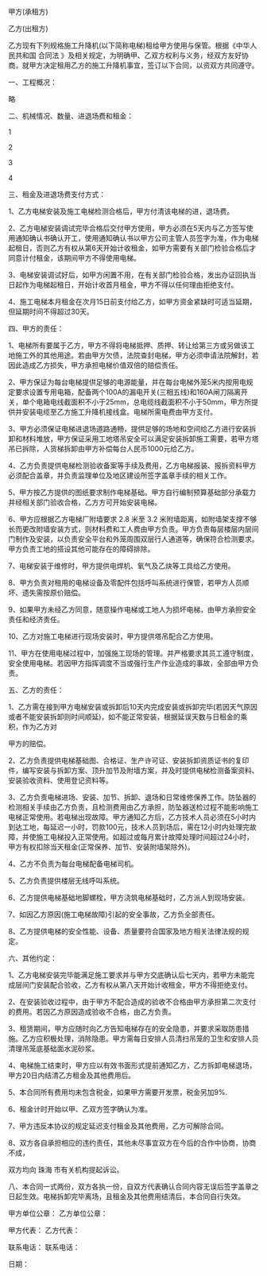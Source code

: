 
 


甲方(承租方)


乙方(出租方)


乙方现有下列规格施工升降机(以下简称电梯)租给甲方使用与保管。根据《中华人民共和国
合同法
》及相关规定，为明确甲、乙双方权利与义务，经双方友好协商，就甲方决定租用乙方的施工升降机事宜，签订以下合同，以资双方共同遵守。


一、工程概况：


略


二、机械情况、数量、进退场费和租金：


1


2


3


4


三、租金及进退场费支付方式：


1、乙方电梯安装及施工电梯检测合格后，甲方付清该电梯的进，退场费。


2、乙方电梯安装调试完毕合格后交付甲方使用，甲方必须在5天内与乙方签写使用通知确认书确认开工，使用通知确认书以甲方公司主管人员签字为准，作为电梯起租日，否则乙方有权从第6天开始计收租金，如甲方需要有关部门检验合格后才同意计付租金，该期间甲方不得使用电梯。


3、电梯安装调试好后，如甲方闲置不用，在有关部门检验合格，发出办证回执当日起作为电梯起租日，开始计收首月租金，甲方不得以任何理由拒绝支付。


4、施工电梯本月租金在次月15日前支付给乙方，如甲方资金紧缺时可适当延期，但延期时间不得超过30天。


四、甲方的责任：


1、电梯所有要属于乙方，甲方不得将电梯抵押、质押、转让给第三方或另做该工地施工外的其他用途。若由甲方欠债，法院查封电梯，甲方必须申请法院解封，若因此造成乙方损失，甲方承担电梯价值双倍的赔偿责任。


2、甲方保证为每台电梯提供足够的电源能量，并在每台电梯外笼5米内按用电规定要求设置专用电箱，配备两个100A的漏电开关(三相五线)和160A闸刀隔离开关，单个电箱电线截面积不小于25mm，总电缆线截面积不小于50mm，甲方所提供并安装电缆至乙方施工升降机接线盒。电梯所需电费由甲方支付。


3、甲方必须保证电梯进退场道路通畅，提供足够的场地和空间给乙方进行安装拆卸和材料堆放，甲方保证采用工地塔吊安全可以满足安装拆卸施工需要，若甲方塔吊已拆除，人货梯拆卸由甲方补偿每台人民币1000元给乙方。


4、乙方负责提供电梯检测验收备案等手续及费用，乙方电梯报装、报拆资料甲方必须配合盖章，并负责监理单位及地区建设所签字盖章手续的相关工作。


5、甲方按乙方提供的图纸要求制作电梯基础。甲方自行编制预算基础部分承载力并经相关部门验收合格，乙方方可开始安装电梯。


6、甲方应根据乙方电梯厂附墙要求 2.8 米至 3.2 米附墙距离，如附墙架支撑不够长而更改附墙安装方式，则材料费和工人费由甲方负责。甲方负责每层楼层内层间门制作及安装，以负责安全平台和外笼周围双层行人通道等，确保符合检测要求。甲方负责工地的搭设其他可能存在的障碍排除。


7、电梯安装于维修时，甲方提供电焊机、氧气及乙炔等工具给乙方使用。


8、甲方负责对租用的电梯设备及零配件包括呼叫系统进行保管，若甲方人员顺坏、遗失需按原价赔偿。


9、如果甲方未经乙方同意，随意操作电梯或工地人为损坏电梯，由甲方承担安全责任和经济责任。


10、乙方对施工电梯进行现场安装时，甲方提供塔吊配合乙方使用。


11、甲方在使用电梯过程中，加强施工现场的管理。并严格要求其员工遵守制度，安全使用电梯。若因甲方指挥调度不当或强行生产作业造成的事故，全部由甲方负责。


五、乙方的责任：


1、乙方需在接到甲方电梯安装或拆卸后10天内完成安装或拆卸完毕(若因天气原因或者不能安装拆卸则时间顺延)，如不能正常安装，根据延误天数与日租金的乘积，作为乙方对


甲方的赔偿。


2、乙方负责提供电梯基础图、合格证、生产许可证、安装拆卸资质证书的复印件，编写安装与拆卸方案、顶升加节及附墙方案，并及时提供电梯检测备案资料、安装验收资料、使用登记资料等。


3、乙方负责电梯进场、安装、加节、拆卸、退场和日常维修保养工作。防坠器的检测相关手续由乙方负责，且检测费用由乙方承担，防坠器送检过程不能影响施工电梯正常使用。若电梯出现故障。甲方通知乙方后，乙方技术人员必须在5小时内到达工地，每延迟一小时，罚款100元，技术人员到场后，需在12小时内处理完故障，并使施工电梯投入正常使用。如超过或每月累计故障处理时间超过24小时，甲方有权扣除当天租金(正常保养、加节、安装附墙架除外)。


4、乙方不负责为每台电梯配备电梯司机。


5、乙方负责提供楼层无线呼叫系统。


6、乙方提供电梯基础地脚螺栓，甲方浇筑电梯基础时，乙方派人到现场安装。


7、如因乙方原因(施工电梯故障)引起的安全事故，乙方负全部责任。


8、乙方提供电梯的安全性能、设备、质量要符合国家及地方相关法律法规的规定。


六、其他约定：


1、乙方电梯安装完毕能满足施工要求并与甲方交底确认后七天内，若甲方未能完成层间门安装配合验收，乙方有权从第八天开始计收租金，甲方不得拒绝支付。


2、在安装验收过程中，由于甲方不配合造成的验收不合格由甲方承担第二次支付的费用。若因乙方原因造成验收不合格，由乙方负责。


3、租赁期间，甲方应随时向乙方告知电梯存在的安全隐患，并要求采取防患措施。乙方应积极处理，消除隐患。甲方需每日安排人员清扫吊笼的卫生和安排人员清理吊笼底基础面水泥砂浆。


4、电梯施工结束时，甲方应以有效书面形式提前通知乙方，乙方拆卸电梯退场，甲方20日内结清乙方租金及其他费用后。


5、本合同所有费用均未包含税金，如果甲方需要开发票，税金另加9%.


6、租金计时开始以甲、乙双方签字确认为准。


7、甲方违反本协议的规定延迟支付租金及其他费用，乙方可解除合同。


8、双方各自承担相应的违约责任，其他未尽事宜双方在今后的合作中协商，协商不成，


双方均向
珠海
市有关机构提起诉讼。


八、本合同一式两份，双方各执一份，自双方代表确认合同内容无误后签字盖章之日起生效。电梯拆卸完毕离场，且租金及其他费用结清后，本合同自行失效。


甲方单位公章：           乙方单位公章：


甲方代表：                  乙方代表：


联系电话：                  联系电话：


日期：
 


 

 
 
 
 
 
  


  
 

  


  


  
 
 
 
 

